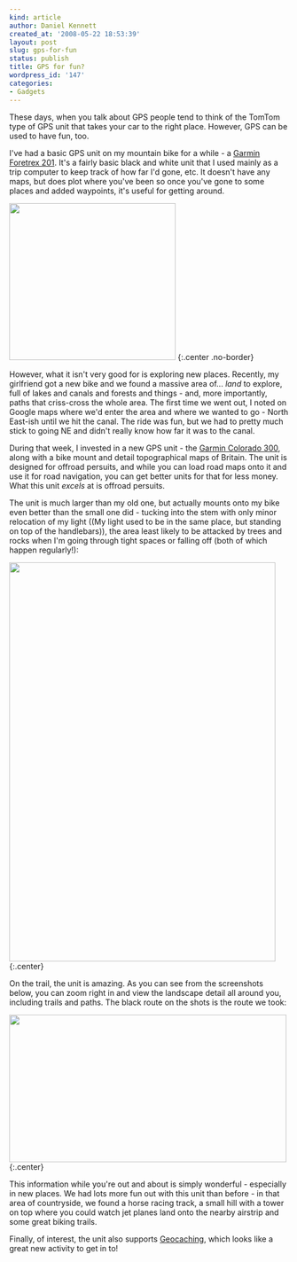 ```yaml
---
kind: article
author: Daniel Kennett
created_at: '2008-05-22 18:53:39'
layout: post
slug: gps-for-fun
status: publish
title: GPS for fun?
wordpress_id: '147'
categories:
- Gadgets
---
```


These days, when you talk about GPS people tend to think of the TomTom type of GPS unit that takes your car to the right place. However, GPS can be used to have fun, too. 

I've had a basic GPS unit on my mountain bike for a while - a <a href="https://buy.garmin.com/shop/shop.do?pID=257">Garmin Foretrex 201</a>. It's a fairly basic black and white unit that I used mainly as a trip computer to keep track of how far I'd gone, etc. It doesn't have any maps, but does plot where you've been so once you've gone to some places and added waypoints, it's useful for getting around. 

<a href='/pictures/for_posts/2008/05/foretrex201.jpg'><img src="/pictures/for_posts/2008/05/foretrex201.jpg" alt="" title="Foretrex 201" width="300" height="283" class="aligncenter size-full wp-image-142" /></a>
{:.center .no-border}

However, what it isn't very good for is exploring new places. Recently, my girlfriend got a new bike and we found a massive area of... <em>land</em> to explore, full of lakes and canals and forests and things - and, more importantly, paths that criss-cross the whole area. The first time we went out, I noted on Google maps where we'd enter the area and where we wanted to go - North East-ish until we hit the canal. The ride was fun, but we had to pretty much stick to going NE and didn't really know how far it was to the canal. 

During that week, I invested in a new GPS unit - the <a href="http://www.garmin.com/products/colorado300/">Garmin Colorado 300</a>, along with a bike mount and detail topographical maps of Britain. The unit is designed for offroad persuits, and while you can load road maps onto it and use it for road navigation, you can get better units for that for less money. What this unit <em>excels</em> at is offroad persuits. 

<!--more-->

The unit is much larger than my old one, but actually mounts onto my bike even better than the small one did - tucking into the stem with only minor relocation of my light ((My light used to be in the same place, but standing on top of the handlebars)), the area least likely to be attacked by trees and rocks when I'm going through tight spaces or falling off (both of which happen regularly!):

<a href='/pictures/for_posts/2008/05/img_38661.jpg'><img src="/pictures/for_posts/2008/05/img_38661.jpg" alt="" title="Colorado 300 on my bike" width="480" height="720" class="aligncenter size-full wp-image-144" /></a>
{:.center}

On the trail, the unit is amazing. As you can see from the screenshots below, you can zoom right in and view the landscape detail all around you, including trails and paths. The black route on the shots is the route we took:

<a href='/pictures/for_posts/2008/05/screens1.png'><img src="/pictures/for_posts/2008/05/screens1.png" alt="" title="Colorado screenshots" width="500" height="266" class="aligncenter size-full wp-image-146" /></a>
{:.center}

This information while you're out and about is simply wonderful - especially in new places. We had lots more fun out with this unit than before - in that area of countryside, we found a horse racing track, a small hill with a tower on top where you could watch jet planes land onto the nearby airstrip and some great biking trails. 

Finally, of interest, the unit also supports <a href="http://www.geocaching.com/">Geocaching</a>, which looks like a great new activity to get in to! 
